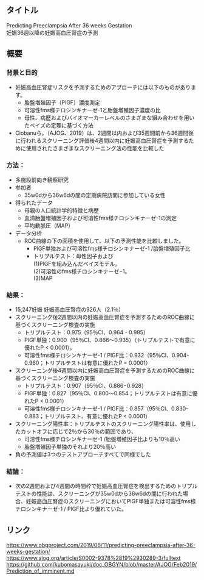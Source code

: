 ## タイトル
Predicting Preeclampsia After 36 weeks Gestation  
妊娠36週以降の妊娠高血圧腎症の予測

## 概要
### 背景と目的
* 妊娠高血圧腎症リスクを予測するためのアプローチには以下のものがあります。
  * 胎盤増殖因子（PlGF）濃度測定
  * 可溶性fms様チロシンキナーゼ-1と胎盤増殖因子濃度の比
  * 母性、病歴およびバイオマーカーレベルのさまざまな組み合わせを用いたベイズの定理に基づく方法
* Ciobanuら。（AJOG、2019）は、2週間以内および35週間前から36週間後に行われるスクリーニング評価後4週間以内に妊娠高血圧腎症を予測するために使用されたさまざまなスクリーニング法の性能を比較した
### 方法：
* 多施設前向き観察研究
* 参加者
  * 35w0dから36w6dの間の定期病院訪問に参加している女性
* 得られたデータ
  * 母親の人口統計学的特徴と病歴
  * 血清胎盤増殖因子および可溶性fms様チロシンキナーゼ-1の測定
  * 平均動脈圧（MAP）
* データ分析
  * ROC曲線の下の面積を使用して、以下の予測性能を比較しました。
    * PlGF単独および可溶性fms様チロシンキナーゼ-1 /胎盤増殖因子比
    * トリプルテスト：母性因子および  
      (1)PlGFを組み込んだベイズモデル。  
      (2)可溶性のfms様チロシンキナーゼ−1。  
      (3)MAP
### 結果：
* 15,247妊娠 妊娠高血圧腎症の326人（2.1％）
* スクリーニング後2週間以内の妊娠高血圧腎症を予測するためのROC曲線に基づくスクリーニング検査の実施
  * トリプルテスト：0.975（95％CI、0.964 - 0.985）
  * PlGF単独：0.900（95％CI、0.866〜0.935）（トリプルテストで有意に優れたP < 0.0001）。
  * 可溶性fms様チロシンキナーゼ-1 / PlGF比：0.932（95％CI、0.904-0.960；トリプルテストは有意に優れたP = 0.0001）
* スクリーニング後4週間以内に妊娠高血圧腎症を予測するためのROC曲線に基づくスクリーニング検査の実施
  * トリプルテスト：0.907（95％CI、0.886−0.928）
  * PlGF単独：0.827（95％CI、0.800〜0.854；トリプルテストは有意に優れたP < 0.0001）
  * 可溶性fms様チロシンキナーゼ-1 / PlGF比：0.857（95％CI、0.830-0.883；トリプルテスト、有意に優れたP < 0.0001）
* スクリーニング陽性率：トリプルテストのスクリーニング陽性率は、使用したカットオフに応じて2％から30％の範囲であり、
  * 可溶性fms様チロシンキナーゼ-1 /胎盤増殖因子比よりも10％高い
  * 胎盤増殖因子単独のそれより20％高い
* 負の予測値は3つのテストアプローチすべてで同様でした
### 結論：
* 次の2週間および4週間の時間枠で妊娠高血圧腎症を検出するためのトリプルテストの性能は、スクリーニングが35w0dから36w6dの間に行われた場合、妊娠高血圧腎症のスクリーニングにおいてPlGF単独または可溶性fms様チロシンキナーゼ-1 / PlGF比より優れていた。

## リンク
https://www.obgproject.com/2019/06/11/predicting-preeclampsia-after-36-weeks-gestation/  
https://www.ajog.org/article/S0002-9378%2819%2930289-3/fulltext  
https://github.com/kubomasayuki/doc_OBGYN/blob/master/AJOG/Feb2019/Prediction_of_imminent.md
